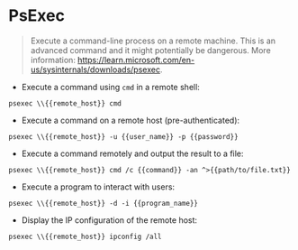 # PsExec

> Execute a command-line process on a remote machine.
> This is an advanced command and it might potentially be dangerous.
> More information: <https://learn.microsoft.com/en-us/sysinternals/downloads/psexec>.

- Execute a command using `cmd` in a remote shell:

`psexec \\{{remote_host}} cmd`

- Execute a command on a remote host (pre-authenticated):

`psexec \\{{remote_host}} -u {{user_name}} -p {{password}}`

- Execute a command remotely and output the result to a file:

`psexec \\{{remote_host}} cmd /c {{command}} -an ^>{{path/to/file.txt}}`

- Execute a program to interact with users:

`psexec \\{{remote_host}} -d -i {{program_name}}`

- Display the IP configuration of the remote host:

`psexec \\{{remote_host}} ipconfig /all`